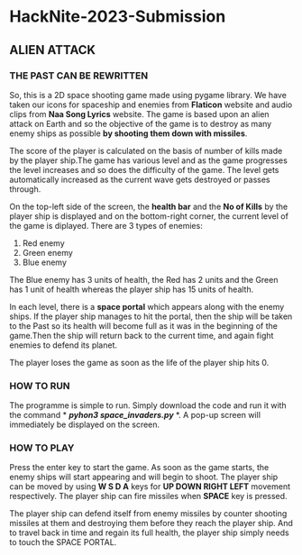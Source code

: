 # HackNite-2023-Submission
## **ALIEN ATTACK**
### THE PAST CAN BE REWRITTEN
So, this is a 2D space shooting game made using pygame library.
We have taken our icons for spaceship and enemies from **Flaticon** website and audio clips from **Naa Song Lyrics** website.
The game is based upon an alien attack on Earth and so the objective of the game is to destroy as many enemy ships as
possible **by shooting them down with missiles**.

The score of the player is calculated on the basis of number of kills made by the player ship.The game has various level and as the game progresses 
the level increases and so does the difficulty of the game. The level gets automatically increased as the current wave gets destroyed or passes through.

On the top-left side of the screen, the **health bar** and the **No of Kills** by the player ship is displayed and on the bottom-right corner, the current level of the game is diplayed. There are 3 types of enemies:  
1. Red enemy
2. Green enemy
3. Blue enemy

The Blue enemy has 3 units of health, the Red has 2 units and the Green has 1 unit of health whereas the player ship has 15 units of health.

In each level, there is a **space portal** which appears along with the enemy ships. If the player ship manages to hit the portal, 
then the ship will be taken to the Past so its health will become full as it was in the beginning of the game.Then the ship will return back to the current time, and again fight enemies to defend its planet. 

The player loses the game as soon as the life of the player ship hits 0.

### HOW TO RUN

The programme is simple to run. Simply download the code and run it with the command * ***pyhon3 space_invaders.py*** *. A pop-up screen will immediately be displayed on the screen. 

### HOW TO PLAY

Press the enter key to start the game. As soon as the game starts, the enemy ships will start appearing and will
begin to shoot. The player ship can 
be moved by  using **W S D A** keys for **UP DOWN RIGHT LEFT** movement respectively.
The player ship can fire missiles when **SPACE** key is pressed.

The player ship can defend itself from enemy missiles by counter shooting missiles at them and destroying them before they reach the player ship.
And to travel back in time and regain its full health, the player ship simply needs to touch the SPACE PORTAL. 
